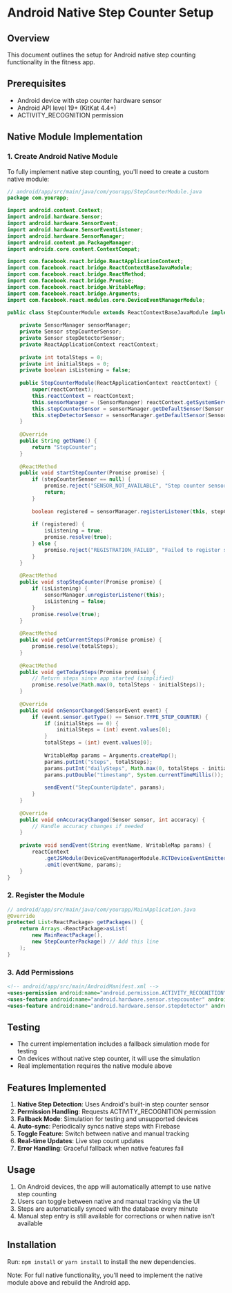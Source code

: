 # Android Native Step Counter Setup

## Overview
This document outlines the setup for Android native step counting functionality in the fitness app.

## Prerequisites
- Android device with step counter hardware sensor
- Android API level 19+ (KitKat 4.4+)
- ACTIVITY_RECOGNITION permission

## Native Module Implementation

### 1. Create Android Native Module
To fully implement native step counting, you'll need to create a custom native module:

```java
// android/app/src/main/java/com/yourapp/StepCounterModule.java
package com.yourapp;

import android.content.Context;
import android.hardware.Sensor;
import android.hardware.SensorEvent;
import android.hardware.SensorEventListener;
import android.hardware.SensorManager;
import android.content.pm.PackageManager;
import androidx.core.content.ContextCompat;

import com.facebook.react.bridge.ReactApplicationContext;
import com.facebook.react.bridge.ReactContextBaseJavaModule;
import com.facebook.react.bridge.ReactMethod;
import com.facebook.react.bridge.Promise;
import com.facebook.react.bridge.WritableMap;
import com.facebook.react.bridge.Arguments;
import com.facebook.react.modules.core.DeviceEventManagerModule;

public class StepCounterModule extends ReactContextBaseJavaModule implements SensorEventListener {
    
    private SensorManager sensorManager;
    private Sensor stepCounterSensor;
    private Sensor stepDetectorSensor;
    private ReactApplicationContext reactContext;
    
    private int totalSteps = 0;
    private int initialSteps = 0;
    private boolean isListening = false;
    
    public StepCounterModule(ReactApplicationContext reactContext) {
        super(reactContext);
        this.reactContext = reactContext;
        this.sensorManager = (SensorManager) reactContext.getSystemService(Context.SENSOR_SERVICE);
        this.stepCounterSensor = sensorManager.getDefaultSensor(Sensor.TYPE_STEP_COUNTER);
        this.stepDetectorSensor = sensorManager.getDefaultSensor(Sensor.TYPE_STEP_DETECTOR);
    }
    
    @Override
    public String getName() {
        return "StepCounter";
    }
    
    @ReactMethod
    public void startStepCounter(Promise promise) {
        if (stepCounterSensor == null) {
            promise.reject("SENSOR_NOT_AVAILABLE", "Step counter sensor not available");
            return;
        }
        
        boolean registered = sensorManager.registerListener(this, stepCounterSensor, SensorManager.SENSOR_DELAY_FASTEST);
        
        if (registered) {
            isListening = true;
            promise.resolve(true);
        } else {
            promise.reject("REGISTRATION_FAILED", "Failed to register step counter listener");
        }
    }
    
    @ReactMethod
    public void stopStepCounter(Promise promise) {
        if (isListening) {
            sensorManager.unregisterListener(this);
            isListening = false;
        }
        promise.resolve(true);
    }
    
    @ReactMethod
    public void getCurrentSteps(Promise promise) {
        promise.resolve(totalSteps);
    }
    
    @ReactMethod
    public void getTodaySteps(Promise promise) {
        // Return steps since app started (simplified)
        promise.resolve(Math.max(0, totalSteps - initialSteps));
    }
    
    @Override
    public void onSensorChanged(SensorEvent event) {
        if (event.sensor.getType() == Sensor.TYPE_STEP_COUNTER) {
            if (initialSteps == 0) {
                initialSteps = (int) event.values[0];
            }
            totalSteps = (int) event.values[0];
            
            WritableMap params = Arguments.createMap();
            params.putInt("steps", totalSteps);
            params.putInt("dailySteps", Math.max(0, totalSteps - initialSteps));
            params.putDouble("timestamp", System.currentTimeMillis());
            
            sendEvent("StepCounterUpdate", params);
        }
    }
    
    @Override
    public void onAccuracyChanged(Sensor sensor, int accuracy) {
        // Handle accuracy changes if needed
    }
    
    private void sendEvent(String eventName, WritableMap params) {
        reactContext
            .getJSModule(DeviceEventManagerModule.RCTDeviceEventEmitter.class)
            .emit(eventName, params);
    }
}
```

### 2. Register the Module
```java
// android/app/src/main/java/com/yourapp/MainApplication.java
@Override
protected List<ReactPackage> getPackages() {
    return Arrays.<ReactPackage>asList(
        new MainReactPackage(),
        new StepCounterPackage() // Add this line
    );
}
```

### 3. Add Permissions
```xml
<!-- android/app/src/main/AndroidManifest.xml -->
<uses-permission android:name="android.permission.ACTIVITY_RECOGNITION" />
<uses-feature android:name="android.hardware.sensor.stepcounter" android:required="false" />
<uses-feature android:name="android.hardware.sensor.stepdetector" android:required="false" />
```

## Testing
- The current implementation includes a fallback simulation mode for testing
- On devices without native step counter, it will use the simulation
- Real implementation requires the native module above

## Features Implemented
1. **Native Step Detection**: Uses Android's built-in step counter sensor
2. **Permission Handling**: Requests ACTIVITY_RECOGNITION permission
3. **Fallback Mode**: Simulation for testing and unsupported devices
4. **Auto-sync**: Periodically syncs native steps with Firebase
5. **Toggle Feature**: Switch between native and manual tracking
6. **Real-time Updates**: Live step count updates
7. **Error Handling**: Graceful fallback when native features fail

## Usage
1. On Android devices, the app will automatically attempt to use native step counting
2. Users can toggle between native and manual tracking via the UI
3. Steps are automatically synced with the database every minute
4. Manual step entry is still available for corrections or when native isn't available

## Installation
Run: `npm install` or `yarn install` to install the new dependencies.

Note: For full native functionality, you'll need to implement the native module above and rebuild the Android app.